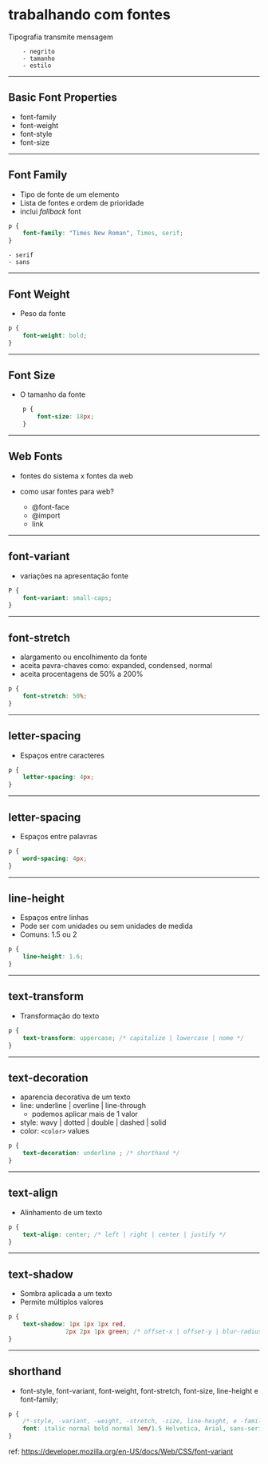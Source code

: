 # trabalhando com fontes

Tipografia transmite mensagem

        - negrito
        - tamanho
        - estilo
-------------------------------------------------------

## Basic Font Properties

* font-family
* font-weight
* font-style
* font-size

-------------------------------------------------------

## Font Family

* Tipo de fonte de um elemento 
* Lista de fontes e ordem de prioridade
* inclui *fallback* font

```css
p {
    font-family: "Times New Roman", Times, serif;
}
```
    - serif
    - sans
-------------------------------------------------------

## Font Weight

* Peso da fonte

```css 
p {
    font-weight: bold;
}
```
-------------------------------------------------------

## Font Size

* O tamanho da fonte

```css
    p {
        font-size: 18px;
    }
```
-------------------------------------------------------

## Web Fonts

- fontes do sistema x fontes da web
- como usar fontes para web?

    * @font-face
    * @import
    * link


-------------------------------------------------------

## font-variant

* variações na apresentação fonte

```css
P {
    font-variant: small-caps;
}
```

-------------------------------------------------------

## font-stretch 

* alargamento ou encolhimento da fonte
* aceita pavra-chaves como: expanded, condensed, normal
* aceita procentagens de 50% a 200%

```css
p {
    font-stretch: 50%;
}
```

-------------------------------------------------------

## letter-spacing

* Espaços entre caracteres
```css
p {
    letter-spacing: 4px;
}
```

-------------------------------------------------------
## letter-spacing

* Espaços entre palavras
```css
p {
    word-spacing: 4px;
}
```
-------------------------------------------------------

## line-height

* Espaços entre linhas
* Pode ser com unidades ou sem unidades de medida
* Comuns: 1.5 ou 2

```css
p {
    line-height: 1.6;
}
```
-------------------------------------------------------

## text-transform

* Transformação do texto

```css
p {
    text-transform: uppercase; /* capitalize | lowercase | nome */
}
```
-------------------------------------------------------

## text-decoration

* aparencia decorativa de um texto
* line: underline | overline | line-through
    * podemos aplicar mais de 1 valor
* style: wavy | dotted | double | dashed | solid
* color: `<color>` values

```css
p {
    text-decoration: underline ; /* shorthand */
}
```
-------------------------------------------------------

## text-align

* Alinhamento de um texto

```css
p {
    text-align: center; /* left | right | center | justify */
}
```

-------------------------------------------------------

## text-shadow

* Sombra aplicada a um texto
* Permite múltiplos valores

```css
p {
    text-shadow: 1px 1px 1px red,
                2px 2px 1px green; /* offset-x | offset-y | blur-radius | color*/
}
```
-------------------------------------------------------

## shorthand 

* font-style, font-variant, font-weight, font-stretch, font-size, line-height e font-family;

```css
p {
    /*-style, -variant, -weight, -stretch, -size, line-height, e -family*/
    font: italic normal bold normal 3em/1.5 Helvetica, Arial, sans-serif;
}
```




ref: https://developer.mozilla.org/en-US/docs/Web/CSS/font-variant